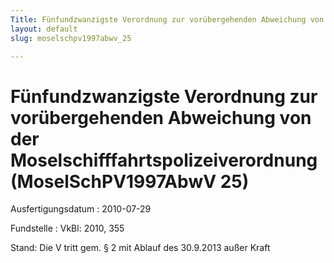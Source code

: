 ```yaml
---
Title: Fünfundzwanzigste Verordnung zur vorübergehenden Abweichung von der Moselschifffahrtspolizeiverordnung
layout: default
slug: moselschpv1997abwv_25

---
```


# Fünfundzwanzigste Verordnung zur vorübergehenden Abweichung von der Moselschifffahrtspolizeiverordnung (MoselSchPV1997AbwV 25)

Ausfertigungsdatum
:   2010-07-29

Fundstelle
:   VkBl: 2010, 355

Stand: Die V tritt gem. § 2 mit Ablauf des 30.9.2013 außer Kraft
